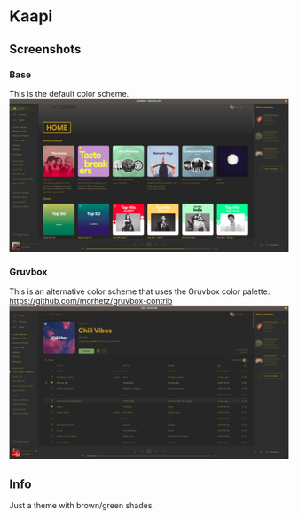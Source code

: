 # Kaapi
## Screenshots
### Base
This is the default color scheme.
![](home.png)
### Gruvbox
This is an alternative color scheme that uses the Gruvbox color palette. https://github.com/morhetz/gruvbox-contrib
![](play.png)
## Info
Just a theme with brown/green shades.
